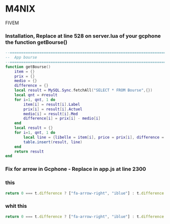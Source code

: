 # M4NIX
FIVEM

### Installation, Replace at line 528 on server.lua of your gcphone the function getBourse()

```LUA
--====================================================================================
--  App bourse
--====================================================================================
function getBourse()    
    item = {}
    prix = {}
    medio = {}
    difference = {}
    local result = MySQL.Sync.fetchAll("SELECT * FROM Bourse",{})
    local qnt = #result
    for i=1, qnt, 1 do
        item[i] = result[i].Label
        prix[i] = result[i].Actuel
        medio[i] = result[i].Med
        difference[i] = prix[i] - medio[i]
    end
    local result = {}
    for i=1, qnt, 1 do
        local line = {libelle = item[i], price = prix[i], difference = difference[i]}
        table.insert(result, line)
    end
    return result
end
```
### Fix for arrow in Gcphone - Replace in app.js at line 2300

### this
```JavaScript
return 0 === t.difference ? ["fa-arrow-right", "iblue"] : t.difference < 0 ? ["fa-arrow-up", "ired"] : ["fa-arrow-down", "igreen"]
```
### whit this
```JavaScript
return 0 === t.difference ? ["fa-arrow-right", "iblue"] : t.difference < 0 ? ["fa-arrow-down", "igreen"] : ["fa-arrow-up", "ired"]

